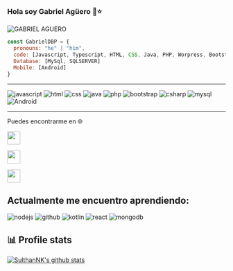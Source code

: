 ### Hola soy Gabriel Agüero 👋⭐️

![GABRIEL AGUERO](https://user-images.githubusercontent.com/32781895/163527685-df8398db-af89-4247-ba95-173944e257fa.gif)

``` JavasCript
const GabrielDBP = {
  pronouns: "he" | "him",
  code: [Javascript, Typescript, HTML, CSS, Java, PHP, Worpress, Bootstrap ,CSharp]
  Database: [MySql, SQLSERVER]
  Mobile: [Android]
}
```
---

![javascript](https://user-images.githubusercontent.com/32781895/123571442-95a09380-d7a0-11eb-9994-9314db16478d.png)
![html](https://user-images.githubusercontent.com/32781895/123571449-96d1c080-d7a0-11eb-8993-00523f904136.png)
![css](https://user-images.githubusercontent.com/32781895/123571444-96392a00-d7a0-11eb-9ca1-abba527fd6ed.png)
![java](https://user-images.githubusercontent.com/32781895/123571577-e617f100-d7a0-11eb-8613-969d87d3a620.png)
![php](https://user-images.githubusercontent.com/32781895/123571440-9507fd00-d7a0-11eb-8697-9d723bf975e7.png)
![bootstrap](https://user-images.githubusercontent.com/32781895/123571437-946f6680-d7a0-11eb-9c78-004c0ef93124.png)
![csharp](https://user-images.githubusercontent.com/32781895/123571447-96392a00-d7a0-11eb-9aa3-b72a48c8da44.png)
![mysql](https://user-images.githubusercontent.com/32781895/123571441-95a09380-d7a0-11eb-9966-e404b0d85e67.png)
![Android](https://user-images.githubusercontent.com/32781895/123571445-96392a00-d7a0-11eb-8297-1fd7d6726b3a.png)

---

Puedes encontrarme en 🌐

<a href="https://www.facebook.com/Gabyinformatica" alt="Facebook"><img src="https://user-images.githubusercontent.com/32781895/123566907-47d35d80-d797-11eb-837a-5ce2f2ff60f0.png" height="30" width="30"></a> 

<a href="https://twitter.com/gabrielhaguero" alt="Twitter"><img src="https://user-images.githubusercontent.com/32781895/123566924-5752a680-d797-11eb-9726-10fa02b0ba30.png" height="30" width="30"></a> 

<a href="https://www.instagram.com/gabyhaguero/" alt="Instagram"><img src="https://user-images.githubusercontent.com/32781895/123567082-c0d2b500-d797-11eb-99cd-0eebf7f4fb11.png" height="30" width="30"></a>

## Actualmente me encuentro aprendiendo: 

![nodejs](https://user-images.githubusercontent.com/32781895/123568925-bd412d00-d79b-11eb-8f8d-a9aeb426d787.png)
![github](https://user-images.githubusercontent.com/32781895/123568854-9125ac00-d79b-11eb-9056-304e00c5dca5.png)
![kotlin](https://user-images.githubusercontent.com/32781895/123569108-17da8900-d79c-11eb-9daf-df1388795088.png)
![react](https://user-images.githubusercontent.com/32781895/123569115-1a3ce300-d79c-11eb-9300-957005901819.png)
![mongodb](https://user-images.githubusercontent.com/32781895/123571679-1f506100-d7a1-11eb-82a3-6de2f79609ed.png)

<!--
**GabrielDBP/GabrielDBP** is a ✨ _special_ ✨ repository because its `README.md` (this file) appears on your GitHub profile.


Here are some ideas to get you started:

- 🔭 I’m currently working on  un Proyecto de Android
- 🌱 I’m currently learning ...
- 👯 I’m looking to collaborate on ...
- 🤔 I’m looking for help with ...
- 💬 Ask me about ...
- 📫 How to reach me: ...
- 😄 Pronouns: ...
- ⚡ Fun fact: ...
-->

## 📊 Profile stats

[![SulthanNK's github stats](https://github-readme-stats.vercel.app/api?username=SulthanNK&show_icons=true&title_color=fff&icon_color=79ff97&text_color=9f9f9f&bg_color=151515)](https://github.com/SulthanNK/github-readme-stats)
